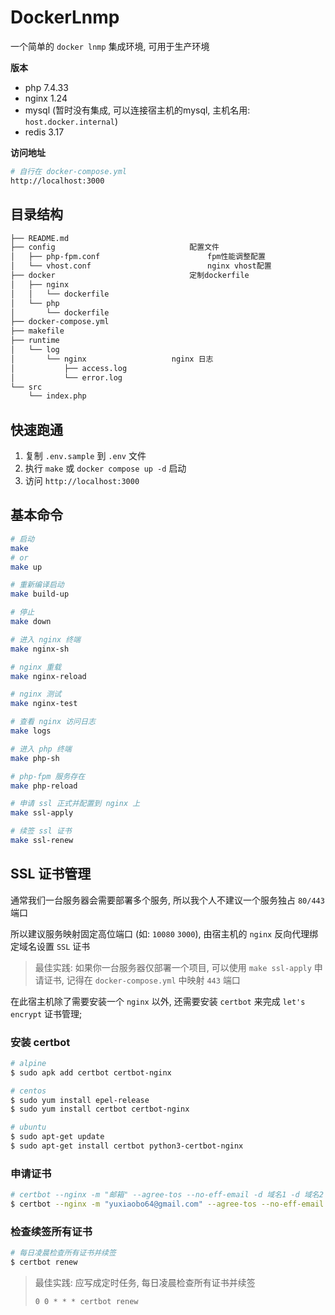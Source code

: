 # DockerLnmp

一个简单的 `docker lnmp` 集成环境, 可用于生产环境

**版本**

- php 7.4.33
- nginx 1.24
- mysql (暂时没有集成, 可以连接宿主机的mysql, 主机名用: `host.docker.internal`)
- redis 3.17

**访问地址**

```bash
# 自行在 docker-compose.yml
http://localhost:3000
```

## 目录结构

```bash
├── README.md
├── config                              配置文件
│   ├── php-fpm.conf                        fpm性能调整配置
│   └── vhost.conf                          nginx vhost配置
├── docker                              定制dockerfile
│   ├── nginx
│   │   └── dockerfile
│   └── php
│       └── dockerfile
├── docker-compose.yml
├── makefile
├── runtime
│   └── log
│       └── nginx                   nginx 日志
│           ├── access.log
│           └── error.log
└── src
    └── index.php
```

## 快速跑通

1.  复制 `.env.sample` 到 `.env` 文件
2.  执行 `make` 或 `docker compose up -d` 启动
3.  访问 `http://localhost:3000`

## 基本命令

```bash
# 启动
make
# or
make up

# 重新编译启动
make build-up

# 停止
make down

# 进入 nginx 终端
make nginx-sh

# nginx 重载
make nginx-reload

# nginx 测试
make nginx-test

# 查看 nginx 访问日志
make logs

# 进入 php 终端
make php-sh

# php-fpm 服务存在
make php-reload

# 申请 ssl 正式并配置到 nginx 上
make ssl-apply

# 续签 ssl 证书
make ssl-renew
```

## SSL 证书管理

通常我们一台服务器会需要部署多个服务, 所以我个人不建议一个服务独占 `80/443` 端口

所以建议服务映射固定高位端口 (如: `10080` `3000`), 由宿主机的 `nginx` 反向代理绑定域名设置 `SSL` 证书

> 最佳实践: 如果你一台服务器仅部署一个项目, 可以使用 `make ssl-apply` 申请证书, 记得在 `docker-compose.yml` 中映射 `443` 端口

在此宿主机除了需要安装一个 `nginx` 以外, 还需要安装 `certbot` 来完成 `let's encrypt` 证书管理;

### 安装 certbot

```bash
# alpine
$ sudo apk add certbot certbot-nginx

# centos 
$ sudo yum install epel-release
$ sudo yum install certbot certbot-nginx

# ubuntu
$ sudo apt-get update
$ sudo apt-get install certbot python3-certbot-nginx
```

### 申请证书

```bash
# certbot --nginx -m "邮箱" --agree-tos --no-eff-email -d 域名1 -d 域名2
$ certbot --nginx -m "yuxiaobo64@gmail.com" --agree-tos --no-eff-email -d t3.io.edk24.com
```

### 检查续签所有证书

```bash
# 每日凌晨检查所有证书并续签
$ certbot renew
```

> 最佳实践: 应写成定时任务, 每日凌晨检查所有证书并续签
> 
> `0 0 * * * certbot renew`

